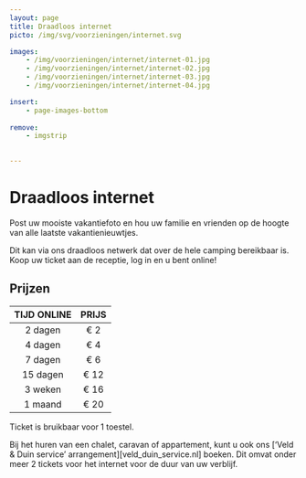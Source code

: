 ```yaml
---
layout: page
title: Draadloos internet
picto: /img/svg/voorzieningen/internet.svg

images:
    - /img/voorzieningen/internet/internet-01.jpg
    - /img/voorzieningen/internet/internet-02.jpg
    - /img/voorzieningen/internet/internet-03.jpg
    - /img/voorzieningen/internet/internet-04.jpg

insert:
    - page-images-bottom
    
remove:
    - imgstrip
    

---
```


# Draadloos internet

Post uw mooiste vakantiefoto en hou uw familie en vrienden op de hoogte van alle laatste vakantienieuwtjes.

Dit kan via ons draadloos netwerk dat over de hele camping bereikbaar is. Koop uw ticket aan de receptie, log in en u bent online!


## Prijzen

TIJD ONLINE         | PRIJS       | 
:------------------:|:-----------:|
2 dagen             |€ 2                
4 dagen             |€ 4                     
7 dagen             |€ 6        
15 dagen            |€ 12        
3 weken             |€ 16        
1 maand             |€ 20 

Ticket is bruikbaar voor 1 toestel.

Bij het huren van een chalet, caravan of appartement, kunt u ook ons [‘Veld & Duin service’ arrangement][veld_duin_service.nl] boeken. Dit omvat onder meer  2 tickets voor het internet voor de duur van uw verblijf.